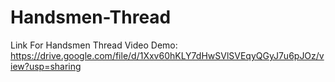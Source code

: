 # Handsmen-Thread
Link For Handsmen Thread Video Demo:
https://drive.google.com/file/d/1Xxv60hKLY7dHwSVlSVEqyQGyJ7u6pJOz/view?usp=sharing
